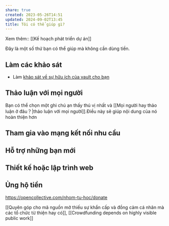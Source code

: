 ```yaml
---
share: true
created: 2023-05-26T14:51
updated: 2024-09-02T13:45
title: Tôi có thể giúp gì?
---
```

Xem thêm:: [[Kế hoạch phát triển dự án]]

Đây là một số thứ bạn có thể giúp mà không cần dùng tiền. 
## Làm các khảo sát
- Làm [khảo sát về sự hữu ích của vault cho bạn](https://quảcầu.cc/khao-sat-nguoi-dung-vault-nhap-mon-obsidian/?utm_source=CV+%C2%BB+T%C3%B4i+c%C3%B3+th%E1%BB%83+gi%C3%BAp+g%C3%AC%3F&utm_medium=Kh%E1%BA%A3o+s%C3%A1t+ng%C6%B0%E1%BB%9Di+d%C3%B9ng+vault+Nh%E1%BA%ADp+m%C3%B4n+Obsidian&utm_campaign=Giai+%C4%91o%E1%BA%A1n+2)

## Thảo luận với mọi người
Bạn có thể chọn một ghi chú ạn thấy thú vị nhất và [[Mọi người hay thảo luận ở đâu？|thảo luận với mọi người]].Điều này sẽ giúp nội dung của nó hoàn thiện hơn

## Tham gia vào mạng kết nối nhu cầu
## Hỗ trợ những bạn mới
## Thiết kế hoặc lập trình web 

## Ủng hộ tiền
https://opencollective.com/nhom-tu-hoc/donate

[[Quyên góp cho mã nguồn mở thiếu sự khẩn cấp và đồng cảm cá nhân mà các tổ chức từ thiện hay có]], [[Crowdfunding depends on highly visible public work]]

